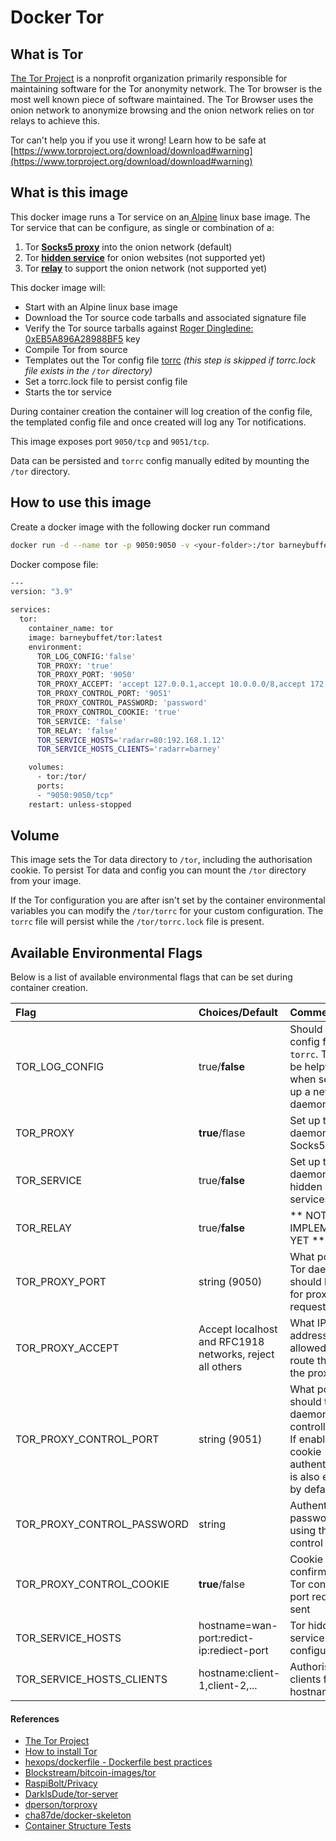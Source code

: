 # Docker Tor

## What is Tor

[The Tor Project](https://www.torproject.org/) is a nonprofit organization primarily responsible for maintaining software for the Tor anonymity network. The Tor browser is the most well known piece of software maintained. The Tor Browser uses the onion network to anonymize browsing and the onion network relies on tor relays to achieve this.

Tor can't help you if you use it wrong! Learn how to be safe at [https://www.torproject.org/download/download#warning](https://www.torproject.org/download/download#warning)

## What is this image

This docker image runs a Tor service on an[ Alpine](https://www.alpinelinux.org/) linux base image. The Tor service that can be configure, as single or combination of a:

1. Tor __[Socks5 proxy](proxy.md)__ into the onion network (default)
2. Tor __[hidden service](service.md)__ for onion websites (not supported yet)
3. Tor __[relay](relay.md)__ to support the onion network (not supported yet)

This docker image will:

* Start with an Alpine linux base image
* Download the Tor source code tarballs and associated signature file
* Verify the Tor source tarballs against [Roger Dingledine: 0xEB5A896A28988BF5](https://2019.www.torproject.org/include/keys.txt) key
* Compile Tor from source
* Templates out the Tor config file [torrc](https://www.mankier.com/1/tor) _(this step is skipped if torrc.lock file exists in the `/tor` directory)_
* Set a torrc.lock file to persist config file
* Starts the tor service

During container creation the container will log creation of the config file, the templated config file and once created will log any Tor notifications.

This image exposes port `9050/tcp` and `9051/tcp`.

Data can be persisted and `torrc` config manually edited by mounting the `/tor` directory.

## How to use this image

Create a docker image with the following docker run command

```bash
docker run -d --name tor -p 9050:9050 -v <your-folder>:/tor barneybuffet/tor:latest
```

Docker compose file:

```bash
---
version: "3.9"

services:
  tor:
    container_name: tor
    image: barneybuffet/tor:latest
    environment:
      TOR_LOG_CONFIG:'false'
      TOR_PROXY: 'true'
      TOR_PROXY_PORT: '9050'
      TOR_PROXY_ACCEPT: 'accept 127.0.0.1,accept 10.0.0.0/8,accept 172.16.0.0/12,accept 192.168.0.0/16'
      TOR_PROXY_CONTROL_PORT: '9051'
      TOR_PROXY_CONTROL_PASSWORD: 'password'
      TOR_PROXY_CONTROL_COOKIE: 'true'
      TOR_SERVICE: 'false'
      TOR_RELAY: 'false'
      TOR_SERVICE_HOSTS='radarr=80:192.168.1.12'
      TOR_SERVICE_HOSTS_CLIENTS='radarr=barney'

    volumes:
      - tor:/tor/
      ports:
      - "9050:9050/tcp"
    restart: unless-stopped
```

## Volume

This image sets the Tor data directory to `/tor`, including the authorisation cookie. To persist Tor data and config you can mount the `/tor` directory from your image.

If the Tor configuration you are after isn't set by the container environmental variables you can modify the `/tor/torrc` for your custom configuration. The `torrc` file will persist while the `/tor/torrc.lock` file is present.

## Available Environmental Flags

Below is a list of available environmental flags that can be set during container creation.

| Flag | Choices/Default | Comments |
|:-----|:----------------|:---------|
| TOR_LOG_CONFIG | true/__false__ | Should the tor config file `torrc`. This can be helpful when setting up a new Tor daemon |
| TOR_PROXY      | __true__/flase | Set up the Tor daemon as a Socks5 proxy |
| TOR_SERVICE | true/__false__ | Set up the Tor daemon with hidden services |
| TOR_RELAY | true/__false__ | ** NOT IMPLEMENTED YET ** |
| TOR_PROXY_PORT | string (9050) | What port the Tor daemon should listen to for proxy requests |
| TOR_PROXY_ACCEPT | Accept localhost and RFC1918 networks, reject all others | What IP addresses are allowed to route through the proxy |
| TOR_PROXY_CONTROL_PORT | string (9051) | What port should the Tor daemon be controlled on. If enabled cookie authentication is also enabled by default |
| TOR_PROXY_CONTROL_PASSWORD | string | Authentication password for using the Tor control port |
| TOR_PROXY_CONTROL_COOKIE | __true__/false | Cookie to confirm when Tor control port request sent |
| TOR_SERVICE_HOSTS | hostname=wan-port:redict-ip:rediect-port | Tor hidden service configuration |
| TOR_SERVICE_HOSTS_CLIENTS | hostname:client-1,client-2,... | Authorised clients for hostname |

#### References

* [The Tor Project](https://gitlab.torproject.org/tpo)
* [How to install Tor](http://xmrhfasfg5suueegrnc4gsgyi2tyclcy5oz7f5drnrodmdtob6t2ioyd.onion/onion-services/setup/install/index.html)
* [hexops/dockerfile - Dockerfile best practices](https://github.com/hexops/dockerfile)
* [Blockstream/bitcoin-images/tor](https://github.com/Blockstream/bitcoin-images/tree/master/tor)
* [RaspiBolt/Privacy](https://stadicus.github.io/RaspiBolt/raspibolt_22_privacy.html)
* [DarkIsDude/tor-server](https://github.com/DarkIsDude/tor-server)
* [dperson/torproxy](https://github.com/dperson/torproxy)
* [cha87de/docker-skeleton](https://github.com/cha87de/docker-skeleton)
* [Container Structure Tests](https://github.com/GoogleContainerTools/container-structure-test)